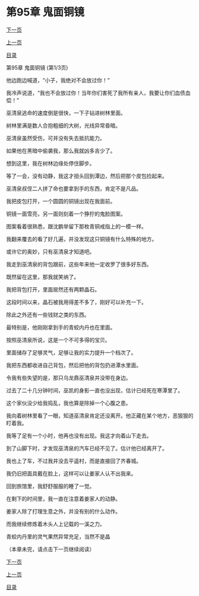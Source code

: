 <h1>第95章   鬼面铜镜</h1>
            <div><p><a href="./0283_%E7%AC%AC95%E7%AB%A0_%E9%AC%BC%E9%9D%A2%E9%93%9C%E9%95%9C.md">下一页</a></p><p><a href="./0281_%E7%AC%AC94%E7%AB%A0_%E9%9D%92%E8%9B%9F.md">上一页</a></p><p><a href="../">目录</a></p></div>
            <div><p>第95章   鬼面铜镜 (第1/3页)</p><p>他边跑边喊道，“小子，我绝对不会放过你！”</p><p>我冷声说道，“我也不会放过你！当年你们害死了我所有亲人，我要让你们血债血偿！”</p><p>巫清泉逃命的速度倒是很快，一下子钻进树林里面。</p><p>树林里满是数人合抱粗细的大树，光线异常昏暗。</p><p>巫清泉虽然受伤，可并没有失去抵抗能力。</p><p>如果他在黑暗中偷袭我，那么我就凶多吉少了。</p><p>想到这里，我在树林边缘处停住脚步。</p><p>等了一会，没有动静，我这才扭头回到潭边，然后把那个皮包捡起来。</p><p>巫清泉叔侄二人拼了命也要拿到手的东西，肯定不是凡品。</p><p>我把皮包打开，一个圆圆的铜镜出现在我面前。</p><p>铜镜一面雪亮，另一面则刻着一个狰狞的鬼脸图案。</p><p>图案看着很熟悉，跟沈鹏举留下那枚青铜戒指上的一模一样。</p><p>我翻来覆去的看了好几遍，并没发现这只铜镜有什么特殊的地方。</p><p>或许它的奥妙，只有巫清泉才知道吧。</p><p>我走到巫清泉的背包跟前，这些年来他一定收罗了很多好东西。</p><p>既然留在这里，那我就笑纳了。</p><p>我把背包打开，里面居然还有两颗晶石。</p><p>这段时间以来，晶石被我用得差不多了，刚好可以补充一下。</p><p>除此之外还有一些钱财之类的东西。</p><p>最特别是，他刚刚拿到手的青蛟内丹也在里面。</p><p>按照巫清泉所说，这是一个不可多得的宝贝。</p><p>里面储存了足够灵气，足够让我的实力提升一个档次了。</p><p>我把东西都收进自己背包，然后把他的背包扔进潭水里面。</p><p>令我有些失望的是，那只乌龙鼎巫清泉并没带在身边。</p><p>过去了二十几分钟时间，巫凯的身影一直也没出现，估计已经死在寒潭里了。</p><p>这个家伙没少给我捣乱，我也算是除掉一个心腹之患。</p><p>我向着树林里看了一眼，知道巫清泉肯定还没离开。他正藏在某个地方，恶狠狠的盯着我。</p><p>我等了足有一个小时，他再也没有出现。我这才向着山下走去。</p><p>到了山脚下时，才发现巫清泉的汽车已经不见了。估计他已经离开了。</p><p>我也上了车，不过我并没去平遥村，而是直接回了齐春城。</p><p>我仍旧把面具戴在脸上，这样可以让姜家人认不出我来。</p><p>回到旅馆里，我舒舒服服的睡了一觉。</p><p>在剩下的时间里，我一直在注意着姜家人的动静。</p><p>姜家人除了打理生意之外，并没有别的什么动作。</p><p>而我继续修炼着木头人上记载的一溪之力。</p><p>青蛟内丹里的灵气果然异常充足，当然不是晶</p><p>（本章未完，请点击下一页继续阅读）</p></div>
            <div><p><a href="./0283_%E7%AC%AC95%E7%AB%A0_%E9%AC%BC%E9%9D%A2%E9%93%9C%E9%95%9C.md">下一页</a></p><p><a href="./0281_%E7%AC%AC94%E7%AB%A0_%E9%9D%92%E8%9B%9F.md">上一页</a></p><p><a href="../">目录</a></p></div>